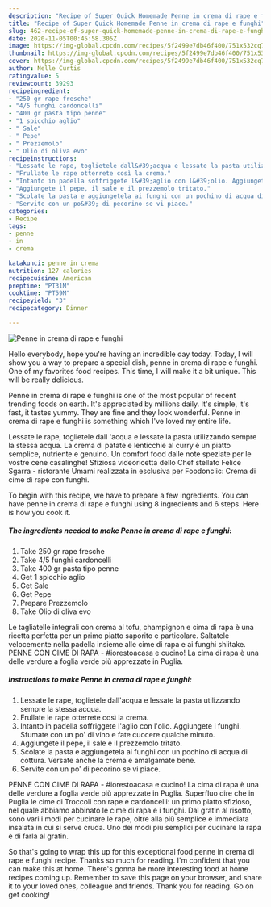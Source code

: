 ```yaml
---
description: "Recipe of Super Quick Homemade Penne in crema di rape e funghi"
title: "Recipe of Super Quick Homemade Penne in crema di rape e funghi"
slug: 462-recipe-of-super-quick-homemade-penne-in-crema-di-rape-e-funghi
date: 2020-11-05T00:45:58.305Z
image: https://img-global.cpcdn.com/recipes/5f2499e7db46f400/751x532cq70/penne-in-crema-di-rape-e-funghi-recipe-main-photo.jpg
thumbnail: https://img-global.cpcdn.com/recipes/5f2499e7db46f400/751x532cq70/penne-in-crema-di-rape-e-funghi-recipe-main-photo.jpg
cover: https://img-global.cpcdn.com/recipes/5f2499e7db46f400/751x532cq70/penne-in-crema-di-rape-e-funghi-recipe-main-photo.jpg
author: Nelle Curtis
ratingvalue: 5
reviewcount: 39293
recipeingredient:
- "250 gr rape fresche"
- "4/5 funghi cardoncelli"
- "400 gr pasta tipo penne"
- "1 spicchio aglio"
- " Sale"
- " Pepe"
- " Prezzemolo"
- " Olio di oliva evo"
recipeinstructions:
- "Lessate le rape, toglietele dall&#39;acqua e lessate la pasta utilizzando sempre la stessa acqua."
- "Frullate le rape otterrete così la crema."
- "Intanto in padella soffriggete l&#39;aglio con l&#39;olio. Aggiungete i funghi. Sfumate con un po&#39; di vino e fate cuocere qualche minuto."
- "Aggiungete il pepe, il sale e il prezzemolo tritato."
- "Scolate la pasta e aggiungetela ai funghi con un pochino di acqua di cottura. Versate anche la crema e amalgamate bene."
- "Servite con un po&#39; di pecorino se vi piace."
categories:
- Recipe
tags:
- penne
- in
- crema

katakunci: penne in crema 
nutrition: 127 calories
recipecuisine: American
preptime: "PT31M"
cooktime: "PT59M"
recipeyield: "3"
recipecategory: Dinner

---
```



![Penne in crema di rape e funghi](https://img-global.cpcdn.com/recipes/5f2499e7db46f400/751x532cq70/penne-in-crema-di-rape-e-funghi-recipe-main-photo.jpg)

Hello everybody, hope you're having an incredible day today. Today, I will show you a way to prepare a special dish, penne in crema di rape e funghi. One of my favorites food recipes. This time, I will make it a bit unique. This will be really delicious.

Penne in crema di rape e funghi is one of the most popular of recent trending foods on earth. It's appreciated by millions daily. It's simple, it's fast, it tastes yummy. They are fine and they look wonderful. Penne in crema di rape e funghi is something which I've loved my entire life.

Lessate le rape, toglietele dall &#39;acqua e lessate la pasta utilizzando sempre la stessa acqua. La crema di patate e lenticchie al curry è un piatto semplice, nutriente e genuino. Un comfort food dalle note speziate per le vostre cene casalinghe! Sfiziosa videoricetta dello Chef stellato Felice Sgarra - ristorante Umami realizzata in esclusiva per Foodonclic: Crema di cime di rape con funghi.


To begin with this recipe, we have to prepare a few ingredients. You can have penne in crema di rape e funghi using 8 ingredients and 6 steps. Here is how you cook it.

<!--inarticleads1-->

##### The ingredients needed to make Penne in crema di rape e funghi:

1. Take 250 gr rape fresche
1. Take 4/5 funghi cardoncelli
1. Take 400 gr pasta tipo penne
1. Get 1 spicchio aglio
1. Get  Sale
1. Get  Pepe
1. Prepare  Prezzemolo
1. Take  Olio di oliva evo


Le tagliatelle integrali con crema al tofu, champignon e cima di rapa è una ricetta perfetta per un primo piatto saporito e particolare. Saltatele velocemente nella padella insieme alle cime di rapa e ai funghi shiitake. PENNE CON CIME DI RAPA - #iorestoacasa e cucino! La cima di rapa è una delle verdure a foglia verde più apprezzate in Puglia. 

<!--inarticleads2-->

##### Instructions to make Penne in crema di rape e funghi:

1. Lessate le rape, toglietele dall&#39;acqua e lessate la pasta utilizzando sempre la stessa acqua.
1. Frullate le rape otterrete così la crema.
1. Intanto in padella soffriggete l&#39;aglio con l&#39;olio. Aggiungete i funghi. Sfumate con un po&#39; di vino e fate cuocere qualche minuto.
1. Aggiungete il pepe, il sale e il prezzemolo tritato.
1. Scolate la pasta e aggiungetela ai funghi con un pochino di acqua di cottura. Versate anche la crema e amalgamate bene.
1. Servite con un po&#39; di pecorino se vi piace.


PENNE CON CIME DI RAPA - #iorestoacasa e cucino! La cima di rapa è una delle verdure a foglia verde più apprezzate in Puglia. Superfluo dire che in Puglia le cime di Troccoli con rape e cardoncelli: un primo piatto sfizioso, nel quale abbiamo abbinato le cime di rapa e i funghi. Dal gratin al risotto, sono vari i modi per cucinare le rape, oltre alla più semplice e immediata insalata in cui si serve cruda. Uno dei modi più semplici per cucinare la rapa è di farla al gratin. 

So that's going to wrap this up for this exceptional food penne in crema di rape e funghi recipe. Thanks so much for reading. I'm confident that you can make this at home. There's gonna be more interesting food at home recipes coming up. Remember to save this page on your browser, and share it to your loved ones, colleague and friends. Thank you for reading. Go on get cooking!
